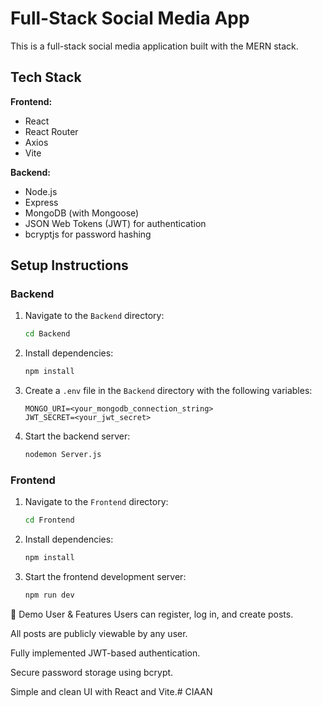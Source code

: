 # Full-Stack Social Media App

This is a full-stack social media application built with the MERN stack.

## Tech Stack

**Frontend:**

*   React
*   React Router
*   Axios
*   Vite

**Backend:**

*   Node.js
*   Express
*   MongoDB (with Mongoose)
*   JSON Web Tokens (JWT) for authentication
*   bcryptjs for password hashing

## Setup Instructions

### Backend

1.  Navigate to the `Backend` directory:
    ```bash
    cd Backend
    ```
2.  Install dependencies:
    ```bash
    npm install
    ```
3.  Create a `.env` file in the `Backend` directory with the following variables:
    ```
    MONGO_URI=<your_mongodb_connection_string>
    JWT_SECRET=<your_jwt_secret>
    ```
4.  Start the backend server:
    ```bash
    nodemon Server.js
    ```

### Frontend

1.  Navigate to the `Frontend` directory:
    ```bash
    cd Frontend
    ```
2.  Install dependencies:
    ```bash
    npm install
    ```
3.  Start the frontend development server:
    ```bash
    npm run dev
    ```


👤 Demo User & Features
Users can register, log in, and create posts.

All posts are publicly viewable by any user.

Fully implemented JWT-based authentication.

Secure password storage using bcrypt.

Simple and clean UI with React and Vite.#   C I A A N  
 